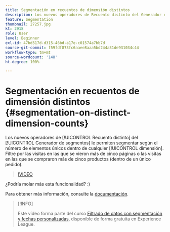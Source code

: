 ```yaml
---
title: Segmentación en recuentos de dimensión distintos
description: Los nuevos operadores de Recuento distinto del Generador de segmentos le permiten segmentar según el número de elementos únicos dentro de cualquier dimensión. Filtre por las visitas en las que se vieron más de cinco páginas o las visitas en las que se compraron más de cinco productos (dentro de un único pedido).
feature: Segmentation
thumbnail: 27257.jpg
kt: 2918
role: User
level: Beginner
exl-id: 47bd517d-d315-46bd-a17e-c01574a7bb7d
source-git-commit: f59fdf873fc6aaee8aaa5bd244a31de931034c44
workflow-type: tm+mt
source-wordcount: '148'
ht-degree: 100%

---
```


# Segmentación en recuentos de dimensión distintos {#segmentation-on-distinct-dimension-counts}

Los nuevos operadores de [!UICONTROL Recuento distinto] del [!UICONTROL Generador de segmentos] le permiten segmentar según el número de elementos únicos dentro de cualquier [!UICONTROL dimensión]. Filtre por las visitas en las que se vieron más de cinco páginas o las visitas en las que se compraron más de cinco productos (dentro de un único pedido).

>[!VIDEO](https://video.tv.adobe.com/v/27257/?quality=9)

¿Podría molar más esta funcionalidad? :)

Para obtener más información, consulte la [documentación](https://experienceleague.adobe.com/docs/analytics/components/segmentation/segment-reference/seg-operators.html?lang=es).

>[!INFO]
>
> Este vídeo forma parte del curso [Filtrado de datos con segmentación y fechas personalizadas](https://experienceleague.adobe.com/?recommended=Analytics-U-1-2021.1.filterdata&amp;lang=es), disponible de forma gratuita en Experience League.
